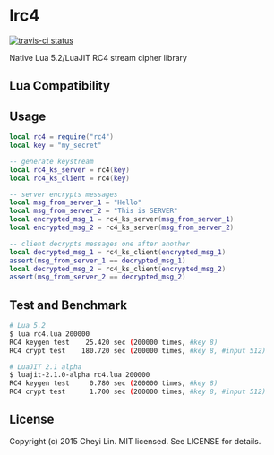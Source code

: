 lrc4
=====

[![travis-ci status](https://travis-ci.org/CheyiLin/lrc4.svg?branch=master)](https://travis-ci.org/CheyiLin/lrc4)

Native Lua 5.2/LuaJIT RC4 stream cipher library

## Lua Compatibility



## Usage

```lua
local rc4 = require("rc4")
local key = "my_secret"

-- generate keystream
local rc4_ks_server = rc4(key)
local rc4_ks_client = rc4(key)

-- server encrypts messages
local msg_from_server_1 = "Hello"
local msg_from_server_2 = "This is SERVER"
local encrypted_msg_1 = rc4_ks_server(msg_from_server_1)
local encrypted_msg_2 = rc4_ks_server(msg_from_server_2) 

-- client decrypts messages one after another
local decrypted_msg_1 = rc4_ks_client(encrypted_msg_1)
assert(msg_from_server_1 == decrypted_msg_1)
local decrypted_msg_2 = rc4_ks_client(encrypted_msg_2)
assert(msg_from_server_2 == decrypted_msg_2)
```

## Test and Benchmark

```bash
# Lua 5.2
$ lua rc4.lua 200000
RC4 keygen test    25.420 sec (200000 times, #key 8)
RC4 crypt test    180.720 sec (200000 times, #key 8, #input 512)

# LuaJIT 2.1 alpha
$ luajit-2.1.0-alpha rc4.lua 200000
RC4 keygen test     0.780 sec (200000 times, #key 8)
RC4 crypt test      1.700 sec (200000 times, #key 8, #input 512)
```

## License

Copyright (c) 2015 Cheyi Lin.
MIT licensed. See LICENSE for details.

